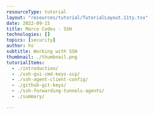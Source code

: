 ```yaml
---
resourceType: tutorial
layout: "resources/tutorial/TutorialLayout.11ty.tsx"
date: 2022-09-15
title: Marco Codes - SSH
technologies: []
topics: [security]
author: hs
subtitle: Working with SSH
thumbnail: ./thumbnail.png
tutorialItems:
  - ./introduction/
  - ./ssh-gui-cmd-keys-scp/
  - ./ssh-agent-client-config/
  - ./github-git-keys/
  - ./ssh-forwarding-tunnels-agents/
  - ./summary/

---
```

